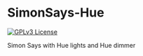 
# SimonSays-Hue

[![GPLv3 License](https://img.shields.io/badge/License-GPL%20v3-yellow.svg)](https://opensource.org/licenses/)

Simon Says with Hue lights and Hue dimmer

